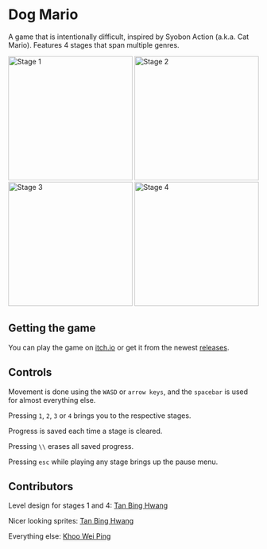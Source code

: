 # Dog Mario

A game that is intentionally difficult, inspired by Syobon Action (a.k.a. Cat Mario). Features 4 stages that span multiple genres.

<img src="https://github.com/khooroko/Dog-Mario/tree/master/Assets/Sprites/Start%20Menu/1.PNG" height="250" alt="Stage 1">

<img src="https://github.com/khooroko/Dog-Mario/tree/master/Assets/Sprites/Start%20Menu/2.PNG" height="250" alt="Stage 2">

<img src="https://github.com/khooroko/Dog-Mario/tree/master/Assets/Sprites/Start%20Menu/3.PNG" height="250" alt="Stage 3">

<img src="https://github.com/khooroko/Dog-Mario/tree/master/Assets/Sprites/Start%20Menu/4.png" height="250" alt="Stage 4">

## Getting the game
You can play the game on [itch.io](https://khooroko.itch.io/dog-mario) or get it from the newest [releases](https://github.com/khooroko/Dog-Mario/releases).

## Controls
Movement is done using the `WASD` or `arrow keys`, and the `spacebar` is used for almost everything else. 

Pressing `1`, `2`, `3` or `4` brings you to the respective stages. 

Progress is saved each time a stage is cleared. 

Pressing `\\` erases all saved progress. 

Pressing `esc` while playing any stage brings up the pause menu. 

## Contributors
Level design for stages 1 and 4: [Tan Bing Hwang](https://github.com/tbhbhbh)

Nicer looking sprites: [Tan Bing Hwang](https://github.com/tbhbhbh)

Everything else: [Khoo Wei Ping](https://github.com/khooroko)